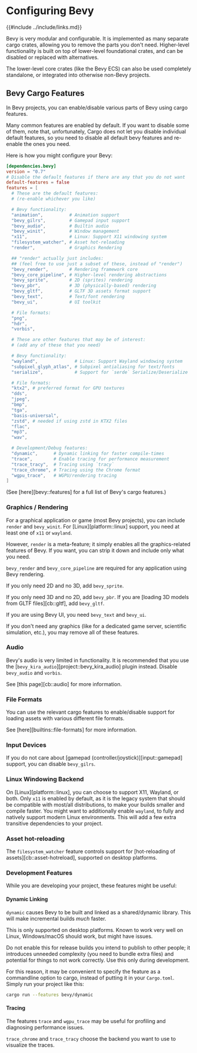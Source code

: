 # Configuring Bevy

{{#include ../include/links.md}}

Bevy is very modular and configurable. It is implemented as many separate
cargo crates, allowing you to remove the parts you don't need. Higher-level
functionality is built on top of lower-level foundational crates, and can
be disabled or replaced with alternatives.

The lower-level core crates (like the Bevy ECS) can also be used completely
standalone, or integrated into otherwise non-Bevy projects.

## Bevy Cargo Features

In Bevy projects, you can enable/disable various parts of Bevy using cargo features.

Many common features are enabled by default. If you want to disable some of
them, note that, unfortunately, Cargo does not let you disable individual
default features, so you need to disable all default bevy features and
re-enable the ones you need.

Here is how you might configure your Bevy:

```toml
[dependencies.bevy]
version = "0.7"
# Disable the default features if there are any that you do not want
default-features = false
features = [
  # These are the default features:
  # (re-enable whichever you like)

  # Bevy functionality:
  "animation",          # Animation support
  "bevy_gilrs",         # Gamepad input support
  "bevy_audio",         # Builtin audio
  "bevy_winit",         # Window management
  "x11",                # Linux: Support X11 windowing system
  "filesystem_watcher", # Asset hot-reloading
  "render",             # Graphics Rendering

  ## "render" actually just includes:
  ## (feel free to use just a subset of these, instead of "render")
  "bevy_render",        # Rendering framework core
  "bevy_core_pipeline", # Higher-level rendering abstractions
  "bevy_sprite",        # 2D (sprites) rendering
  "bevy_pbr",           # 3D (physically-based) rendering
  "bevy_gltf",          # GLTF 3D assets format support
  "bevy_text",          # Text/font rendering
  "bevy_ui",            # UI toolkit

  # File formats:
  "png",
  "hdr",
  "vorbis",

  # These are other features that may be of interest:
  # (add any of these that you need)

  # Bevy functionality:
  "wayland",              # Linux: Support Wayland windowing system
  "subpixel_glyph_atlas", # Subpixel antialiasing for text/fonts
  "serialize",            # Support for `serde` Serialize/Deserialize

  # File formats:
  "ktx2", # preferred format for GPU textures
  "dds",
  "jpeg",
  "bmp",
  "tga",
  "basis-universal",
  "zstd", # needed if using zstd in KTX2 files
  "flac",
  "mp3",
  "wav",

  # Development/Debug features:
  "dynamic",      # Dynamic linking for faster compile-times
  "trace",        # Enable tracing for performance measurement
  "trace_tracy",  # Tracing using `tracy`
  "trace_chrome", # Tracing using the Chrome format
  "wgpu_trace",   # WGPU/rendering tracing
]
```

(See [here][bevy::features] for a full list of Bevy's cargo features.)

### Graphics / Rendering

For a graphical application or game (most Bevy projects), you can include
`render` and `bevy_winit`. For [Linux][platform::linux] support, you need
at least one of `x11` or `wayland`.

However, `render` is a meta-feature; it simply enables all the graphics-related
features of Bevy. If you want, you can strip it down and include only what
you need.

`bevy_render` and `bevy_core_pipeline` are required for any application using
Bevy rendering.

If you only need 2D and no 3D, add `bevy_sprite`.

If you only need 3D and no 2D, add `bevy_pbr`. If you are [loading 3D models
from GLTF files][cb::gltf], add `bevy_gltf`.

If you are using Bevy UI, you need `bevy_text` and `bevy_ui`.

If you don't need any graphics (like for a dedicated game server, scientific
simulation, etc.), you may remove all of these features.

### Audio

Bevy's audio is very limited in functionality. It is recommended that you
use the [`bevy_kira_audio`][project::bevy_kira_audio] plugin instead. Disable
`bevy_audio` and `vorbis`.

See [this page][cb::audio] for more information.

### File Formats

You can use the relevant cargo features to enable/disable support for loading
assets with various different file formats.

See [here][builtins::file-formats] for more information.

### Input Devices

If you do not care about [gamepad (controller/joystick)][input::gamepad]
support, you can disable `bevy_gilrs`.

### Linux Windowing Backend

On [Linux][platform::linux], you can choose to support X11, Wayland,
or both. Only `x11` is enabled by default, as it is the legacy system
that should be compatible with most/all distributions, to make your builds
smaller and compile faster. You might want to additionally enable `wayland`,
to fully and natively support modern Linux environments. This will add a few
extra transitive dependencies to your project.

### Asset hot-reloading

The `filesystem_watcher` feature controls support for [hot-reloading of
assets][cb::asset-hotreload], supported on desktop platforms.

### Development Features

While you are developing your project, these features might be useful:

#### Dynamic Linking

`dynamic` causes Bevy to be built and linked as a shared/dynamic library.
This will make incremental builds *much* faster.

This is only supported on desktop platforms. Known to work very well on Linux,
Windows/macOS should work, but might have issues.

Do not enable this for release builds you intend to publish to other people;
it introduces unneeded complexity (you need to bundle extra files) and
potential for things to not work correctly. Use this only during development.

For this reason, it may be convenient to specify the feature as a commandline
option to cargo, instead of putting it in your `Cargo.toml`. Simply run your
project like this:

```sh
cargo run --features bevy/dynamic
```

#### Tracing

The features `trace` and `wgpu_trace` may be useful for profiling and
diagnosing performance issues.

`trace_chrome` and `trace_tracy` choose the backend you want to use to
visualize the traces.
